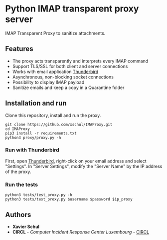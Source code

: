 # Python IMAP transparent proxy server

IMAP Transparent Proxy to sanitize attachments.

## Features

* The proxy acts transparently and interprets every IMAP command
* Support TLS/SSL for both client and server connections
* Works with email application [Thunderbird](https://www.mozilla.org/en-US/thunderbird/)
* Asynchronous, non-blocking socket connections
* Possibility to display IMAP payload
* Sanitize emails and keep a copy in a Quarantine folder

## Installation and run

Clone this repository, install and run the proxy.

```
git clone https://github.com/xschul/IMAProxy.git
cd IMAProxy
pip3 install -r requirements.txt
python3 proxy/proxy.py -h
```

### Run with Thunderbird

First, open [Thunderbird](https://www.mozilla.org/en-US/thunderbird/), right-click on your email address and select "Settings". In "Server Settings", modify the "Server Name" by the IP address of the proxy.

### Run the tests

```
python3 tests/test_proxy.py -h
python3 tests/test_proxy.py $username $password $ip_proxy
```

## Authors

* **Xavier Schul**
* **CIRCL** - *Computer Incident Response Center Luxembourg* - [CIRCL](https://www.circl.lu/)
